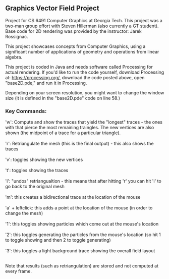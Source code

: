 ## Graphics Vector Field Project
Project for CS 6491 Computer Graphics at Georgia Tech. This project was a two-man group effort with Steven Hillerman (also currently a GT student). Base code for 2D rendering was provided by the instructor: Jarek Rossignac.

This project showcases concepts from Computer Graphics, using a significant number of applications of geometry and operations from linear algebra.

This project is coded in Java and needs software called Processing for actual rendering. If you'd like to run the code yourself, download Processing at: https://processing.org/, download the code posted above, open "base2D.pde," and run it in Processing.

Depending on your screen resolution, you might want to change the window size (it is defined in the "base2D.pde" code on line 58.)

### Key Commands:

'w': Compute and show the traces that yield the "longest" traces - the ones with that pierce the 
	most remaining traingles. The new vertices are also shown (the midpoint of a trace for a 
	particular triangle).
	<br><br>
'r': Retriangulate the mesh (this is the final output) - this also shows the traces
<br><br>
'v': toggles showing the new vertices
<br><br>
't': toggles showing the traces
<br><br>
'i': "undos" retriangualtion - this means that after hitting 'r' you can hit 'i' to go back to 
	the original mesh
	<br><br>
'm': this creates a bidirectional trace at the location of the mouse
<br><br>
'a' + leftclick: this adds a point at the location of the mouse (in order to change the mesh)
<br><br>
'1': this toggles showing particles which come out at the mouse's location
<br><br>
'2': this toggles generating the particles from the mouse's location (so hit 1 to toggle showing
	and then 2 to toggle generating)
	<br><br>
'3': this toggles a light background trace showing the overall field layout
<br><br>

Note that results (such as retriangulation) are stored and not computed at every frame.
